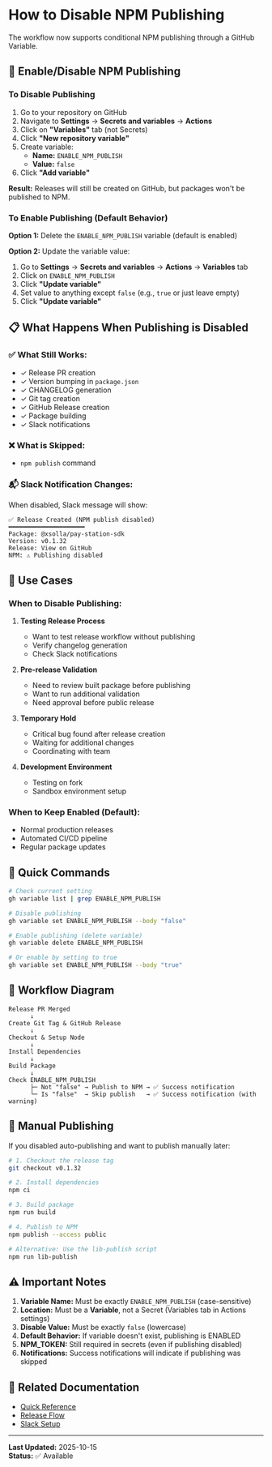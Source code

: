 # How to Disable NPM Publishing

The workflow now supports conditional NPM publishing through a GitHub Variable.

## 🔧 Enable/Disable NPM Publishing

### To Disable Publishing

1. Go to your repository on GitHub
2. Navigate to **Settings** → **Secrets and variables** → **Actions**
3. Click on **"Variables"** tab (not Secrets)
4. Click **"New repository variable"**
5. Create variable:
   - **Name:** `ENABLE_NPM_PUBLISH`
   - **Value:** `false`
6. Click **"Add variable"**

**Result:** Releases will still be created on GitHub, but packages won't be published to NPM.

### To Enable Publishing (Default Behavior)

**Option 1:** Delete the `ENABLE_NPM_PUBLISH` variable (default is enabled)

**Option 2:** Update the variable value:
1. Go to **Settings** → **Secrets and variables** → **Actions** → **Variables** tab
2. Click on `ENABLE_NPM_PUBLISH`
3. Click **"Update variable"**
4. Set value to anything except `false` (e.g., `true` or just leave empty)
5. Click **"Update variable"**

## 📋 What Happens When Publishing is Disabled

### ✅ What Still Works:
- ✓ Release PR creation
- ✓ Version bumping in `package.json`
- ✓ CHANGELOG generation
- ✓ Git tag creation
- ✓ GitHub Release creation
- ✓ Package building
- ✓ Slack notifications

### ❌ What is Skipped:
- `npm publish` command

### 📬 Slack Notification Changes:
When disabled, Slack message will show:
```
✅ Release Created (NPM publish disabled)
━━━━━━━━━━━━━━━━━━━━━
Package: @xsolla/pay-station-sdk
Version: v0.1.32
Release: View on GitHub
NPM: ⚠️ Publishing disabled
```

## 🎯 Use Cases

### When to Disable Publishing:

1. **Testing Release Process**
   - Want to test release workflow without publishing
   - Verify changelog generation
   - Check Slack notifications

2. **Pre-release Validation**
   - Need to review built package before publishing
   - Want to run additional validation
   - Need approval before public release

3. **Temporary Hold**
   - Critical bug found after release creation
   - Waiting for additional changes
   - Coordinating with team

4. **Development Environment**
   - Testing on fork
   - Sandbox environment setup

### When to Keep Enabled (Default):

- Normal production releases
- Automated CI/CD pipeline
- Regular package updates

## 🚀 Quick Commands

```bash
# Check current setting
gh variable list | grep ENABLE_NPM_PUBLISH

# Disable publishing
gh variable set ENABLE_NPM_PUBLISH --body "false"

# Enable publishing (delete variable)
gh variable delete ENABLE_NPM_PUBLISH

# Or enable by setting to true
gh variable set ENABLE_NPM_PUBLISH --body "true"
```

## 🔄 Workflow Diagram

```
Release PR Merged
      ↓
Create Git Tag & GitHub Release
      ↓
Checkout & Setup Node
      ↓
Install Dependencies
      ↓
Build Package
      ↓
Check ENABLE_NPM_PUBLISH
      ├─ Not "false" → Publish to NPM → ✅ Success notification
      └─ Is "false"  → Skip publish   → ✅ Success notification (with warning)
```

## 📝 Manual Publishing

If you disabled auto-publishing and want to publish manually later:

```bash
# 1. Checkout the release tag
git checkout v0.1.32

# 2. Install dependencies
npm ci

# 3. Build package
npm run build

# 4. Publish to NPM
npm publish --access public

# Alternative: Use the lib-publish script
npm run lib-publish
```

## ⚠️ Important Notes

1. **Variable Name:** Must be exactly `ENABLE_NPM_PUBLISH` (case-sensitive)
2. **Location:** Must be a **Variable**, not a Secret (Variables tab in Actions settings)
3. **Disable Value:** Must be exactly `false` (lowercase)
4. **Default Behavior:** If variable doesn't exist, publishing is ENABLED
5. **NPM_TOKEN:** Still required in secrets (even if publishing disabled)
6. **Notifications:** Success notifications will indicate if publishing was skipped

## 🔗 Related Documentation

- [Quick Reference](./QUICK_REFERENCE.md)
- [Release Flow](./RELEASE_FLOW.md)
- [Slack Setup](./SLACK_SETUP.md)

---

**Last Updated:** 2025-10-15  
**Status:** ✅ Available

